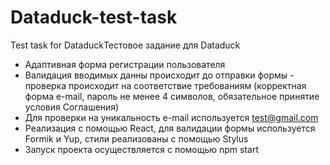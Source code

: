 # Dataduck-test-task
Test task for DataduckТестовое задание для Dataduck

- Адаптивная форма регистрации пользователя
- Валидация вводимых данны происходит до отправки формы - проверка происходит на соответствие требованиям (корректная форма e-mail, пароль не менее 4 символов, обязательное принятие условия Соглашения)
- Для проверки на уникальность e-mail используется test@gmail.com
- Реализация с помощью React, для валидации формы используется Formik и Yup, стили реализованы с помощью Stylus
- Запуск проекта осуществляется с помощью npm start
